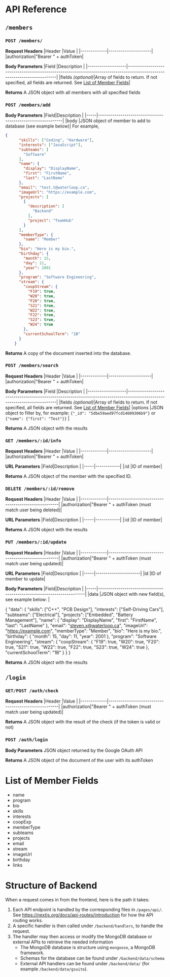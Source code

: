 # API Reference
## `/members`

### `POST /members/`
**Request Headers**
|Header       |Value                |
|-------------|---------------------|
|authorization|"Bearer " + authToken|

**Body Parameters**
|Field              |Description                                                                                                              |
|-------------------|-------------------------------------------------------------------------------------------------------------------------|
|fields *(optional)*|Array of fields to return. If not specified, all fields are returned. See [List of Member Fields](#list-of-member-fields)|

**Returns**
A JSON object with all members with all specified fields

### `POST /members/add`
**Body Parameters**
|Field|Description                                                 |
|-----|------------------------------------------------------------|
|body |JSON object of member to add to database (see example below)|
For example, 
```json
{
      "skills": ["Coding", "Hardware"],
      "interests": ["JavaScript"],
      "subteams": [
        "Software"
      ],
      "name": {
        "display": "DisplayName",
        "first": "FirstName",
        "last": "LastName"
      },
      "email": "test.t@waterloop.ca",
      "imageUrl": "https://example.com",
      "projects": [
        {
          "description": [
            "Backend"
          ],
          "project": "TeamHub"
        }
      ],
      "memberType": {
        "name": "Member"
      },
      "bio": "Here is my bio.",
      "birthday": {
        "month": 15,
        "day": 11,
        "year": 2001
      },
      "program": "Software Engineering",
      "stream": {
        "coopStream": {
          "F19": true,
          "W20": true,
          "F20": true,
          "S21": true,
          "W22": true,
          "F22": true,
          "S23": true,
          "W24": true
        },
        "currentSchoolTerm": "1B"
      }
    }
```
**Returns**
A copy of the document inserted into the database.

### `POST /members/search`
**Request Headers**
|Header       |Value                |
|-------------|---------------------|
|authorization|"Bearer " + authToken|

**Body Parameters**
|Field              |Description                                                                                                              |
|-------------------|-------------------------------------------------------------------------------------------------------------------------|
|fields *(optional)*|Array of fields to return. If not specified, all fields are returned. See [List of Member Fields](#list-of-member-fields)|
|options            |JSON object to filter by, for example: `{"_id": "5dbe59aed97fcd14609306b9"}` or `{"name": {"first": "Test"}}`            |

**Returns**
A JSON object with the results

### `GET /members/:id/info`
**Request Headers**
|Header       |Value                |
|-------------|---------------------|
|authorization|"Bearer " + authToken|

**URL Parameters**
|Field|Description |
|-----|------------|
|:id  |ID of member|

**Returns**
A JSON object of the member with the specified ID.

### `DELETE /members/:id/remove`
**Request Headers**
|Header       |Value                                                |
|-------------|-----------------------------------------------------|
|authorization|"Bearer " + authToken (must match user being deleted)|

**URL Parameters**
|Field|Description |
|-----|------------|
|:id  |ID of member|

**Returns**
A JSON object with the results

### `PUT /members/:id/update`
**Request Headers**
|Header       |Value                                                |
|-------------|-----------------------------------------------------|
|authorization|"Bearer " + authToken (must match user being updated)|

**URL Parameters**
|Field|Description           |
|-----|----------------------|
|id   |ID of member to update|

**Body Parameters**
|Field|Description                                                            |
|-----|-----------------------------------------------------------------------|
|data |JSON object with new field(s), see example below: |

{
	"data": {
		"skills": ["C++", "PCB Design"],
		"interests": ["Self-Driving Cars"],
		"subteams": ["Electrical"],
		"projects": ["Embedded", "Battery Management"],
		"name": {
			"display": "DisplayName",
			"first": "FirstName",
			"last": "LastName"
		},
		"email": "steven.x@waterloop.ca",
		"imageUrl": "https://example.com",
		"memberType": "Member",
		"bio": "Here is my bio.",
		"birthday": {
			"month": 15,
			"day": 11,
			"year": 2001
		},
		"program": "Software Engineering",
		"stream": {
			"coopStream": {
				"F19": true,
				"W20": true,
				"F20": true,
				"S21": true,
				"W22": true,
				"F22": true,
				"S23": true,
				"W24": true
			},
			"currentSchoolTerm": "1B"
		}
	}
}

**Returns**
A JSON object with the results

## `/login`
### `GET/POST /auth/check`
**Request Headers**
|Header       |Value                                                |
|-------------|-----------------------------------------------------|
|authorization|"Bearer " + authToken (must match user being updated)|

**Returns**
A JSON object with the result of the check (if the token is valid or not)

### `POST /auth/login`
**Body Parameters**
JSON object returned by the Google OAuth API

**Returns**
A JSON object of the document of the user with its authToken

# List of Member Fields
- name
- program
- bio
- skills
- interests
- coopExp
- memberType
- subteams
- projects
- email
- stream
- imageUrl
- birthday
- links

# Structure of Backend
When a request comes in from the frontend, here is the path it takes:
1. Each API endpoint is handled by the corresponding files in `/pages/api/`. See https://nextjs.org/docs/api-routes/introduction for how the API routing works.
2. A specific handler is then called under `/backend/handlers`, to handle the request.
3. The handler may then access or modify the MongoDB database or external APIs to retrieve the needed information
     - The MongoDB database is structure using `mongoose`, a MongoDB framework.
     - Schemas for the database can be found under `/backend/data/schema`
     - External API handlers can be found under `/backend/data/` (for example `/backend/data/gsuite`).